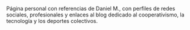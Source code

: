 Página personal con referencias de Daniel M., con perfiles de redes sociales, profesionales y enlaces al blog dedicado al cooperativismo, la tecnología y los deportes colectivos.
